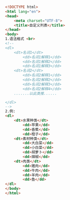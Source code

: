 
<BlogInfo id="368" title="20.自定义列表" author="白日梦想猿" pv=0 read_times=0 pre_cost_time=0分33秒 category="html5学习" tag_list="['html5学习']" create_time="2020.07.14 18:27:54" update_time="2020.07.14 18:34:32" />

```html
<!DOCTYPE html>
<html lang="en">
<head>
    <meta charset="UTF-8">
    <title>自定义列表</title>
</head>
<body>
1.语法格式 <br>
<!--
<dl>
    <dt>名词1</dt>
        <dd>名词1解释1</dd>
        <dd>名词1解释2</dd>
        <dd>名词1解释3</dd>
    <dt>名词2</dt>
        <dd>名词2解释1</dd>
        <dd>名词2解释2</dd>
        <dd>名词2解释3</dd>
        <dd>名词2解释4</dd>
    .......以此类推......

</dl>
-->
2.例:
<dl>
    <dt>水果种类</dt>
        <dd>苹果</dd>
        <dd>香蕉</dd>
        <dd>橙子</dd>
    <dt>素材种类</dt>
        <dd>大白菜</dd>
        <dd>小白菜</dd>
        <dd>胡萝卜</dd>
        <dd>辣椒</dd>
    <dt>肉类</dt>
        <dd>猪肉</dd>
        <dd>牛肉</dd>
        <dd>羊肉</dd>
        <dd>鱼</dd>
</dl>
</body>
</html>
```
